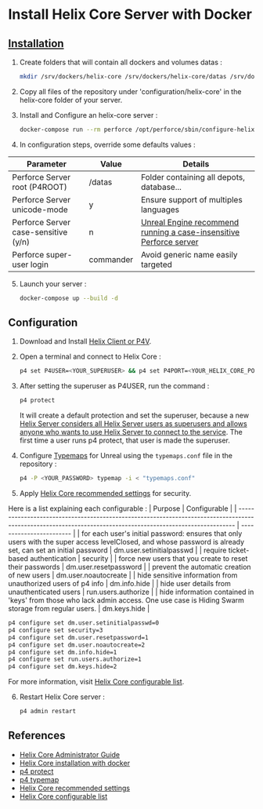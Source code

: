 # Install Helix Core Server with Docker

## [Installation](https://aricodes.net/posts/perforce-server-with-docker/)

1. Create folders that will contain all dockers and volumes datas :

   ```bash
   mkdir /srv/dockers/helix-core /srv/dockers/helix-core/datas /srv/dockers/helix-core/dbs
   ```

2. Copy all files of the repository under 'configuration/helix-core' in the helix-core folder of your server.

3. Install and Configure an helix-core server :

   ```bash
   docker-compose run --rm perforce /opt/perforce/sbin/configure-helix-p4d.sh
   ```

4. In configuration steps, override some defaults values :

| Parameter                            | Value     | Details                                                                                                                                                           |
| ------------------------------------ | --------- | ----------------------------------------------------------------------------------------------------------------------------------------------------------------- |
| Perforce Server root (P4ROOT)        | /datas    | Folder containing all depots, database...                                                                                                                         |
| Perforce Server unicode-mode         | y         | Ensure support of multiples languages                                                                                                                             |
| Perforce Server case-sensitive (y/n) | n         | [Unreal Engine recommend running a case-insensitive Perforce server](https://docs.unrealengine.com/5.3/en-US/using-perforce-as-source-control-for-unreal-engine/) |
| Perforce super-user login            | commander | Avoid generic name easily targeted                                                                                                                                |

5. Launch your server :

   ```bash
   docker-compose up --build -d
   ```

## Configuration

1. Download and Install [Helix Client or P4V](https://www.perforce.com/downloads/helix-visual-client-p4v).

2. Open a terminal and connect to Helix Core :

   ```bash
   p4 set P4USER=<YOUR_SUPERUSER> && p4 set P4PORT=<YOUR_HELIX_CORE_PORT> && p4 trust -y && p4 login
   ```

3. After setting the superuser as P4USER, run the command :

   ```bash
   p4 protect
   ```

   It will create a default protection and set the superuser, because a new [Helix Server considers all Helix Server users as superusers and allows anyone who wants to use Helix Server to connect to the service](https://www.perforce.com/manuals/cmdref/Content/CmdRef/p4_protect.html). The first time a user runs p4 protect, that user is made the superuser.

4. Configure [Typemaps](https://www.perforce.com/manuals/v21.1/cmdref/Content/CmdRef/p4_typemap.html) for Unreal using the `typemaps.conf` file in the repository :

   ```bash
   p4 -P <YOUR_PASSWORD> typemap -i < "typemaps.conf"
   ```

5. Apply [Helix Core recommended settings](https://www.perforce.com/manuals/p4sag/Content/P4SAG/chapter.security.html) for security.

Here is a list explaining each configurable :
| Purpose                                                                                                                                                     | Configurable             |
| ----------------------------------------------------------------------------------------------------------------------------------------------------------- | ------------------------ |
| for each user's initial password: ensures that only users with the super access levelClosed, and whose password is already set, can set an initial password | dm.user.setinitialpasswd |
| require ticket-based authentication                                                                                                                         | security                 |
| force new users that you create to reset their passwords                                                                                                    | dm.user.resetpassword    |
| prevent the automatic creation of new users                                                                                                                 | dm.user.noautocreate     |
| hide sensitive information from unauthorized users of p4 info                                                                                               | dm.info.hide             |
| hide user details from unauthenticated users                                                                                                                | run.users.authorize      |
| hide information contained in 'keys' from those who lack admin access. One use case is Hiding Swarm storage from regular users.                             | dm.keys.hide             |

   ```bash
   p4 configure set dm.user.setinitialpasswd=0
   p4 configure set security=3
   p4 configure set dm.user.resetpassword=1
   p4 configure set dm.user.noautocreate=2
   p4 configure set dm.info.hide=1
   p4 configure set run.users.authorize=1
   p4 configure set dm.keys.hide=2
   ```

   For more information, visit [Helix Core configurable list](https://www.perforce.com/manuals/cmdref/Content/CmdRef/configurables.alphabetical.html).

6. Restart Helix Core server :

   ```bash
   p4 admin restart
   ```

## References

- [Helix Core Administrator Guide](https://www.perforce.com/manuals/p4sag/Content/P4SAG/chapter.install.html)
- [Helix Core installation with docker](https://aricodes.net/posts/perforce-server-with-docker/)
- [p4 protect](https://www.perforce.com/manuals/cmdref/Content/CmdRef/p4_protect.html)
- [p4 typemap](https://www.perforce.com/manuals/v21.1/cmdref/Content/CmdRef/p4_typemap.html)
- [Helix Core recommended settings](https://www.perforce.com/manuals/p4sag/Content/P4SAG/chapter.security.html)
- [Helix Core configurable list](https://www.perforce.com/manuals/cmdref/Content/CmdRef/configurables.alphabetical.html)